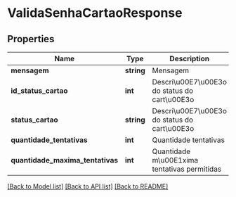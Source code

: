 # ValidaSenhaCartaoResponse

## Properties
Name | Type | Description | Notes
------------ | ------------- | ------------- | -------------
**mensagem** | **string** | Mensagem | [optional] 
**id_status_cartao** | **int** | Descri\u00E7\u00E3o do status do cart\u00E3o | [optional] 
**status_cartao** | **string** | Descri\u00E7\u00E3o do status do cart\u00E3o | [optional] 
**quantidade_tentativas** | **int** | Quantidade tentativas | [optional] 
**quantidade_maxima_tentativas** | **int** | Quantidade m\u00E1xima tentativas permitidas | [optional] 

[[Back to Model list]](../README.md#documentation-for-models) [[Back to API list]](../README.md#documentation-for-api-endpoints) [[Back to README]](../README.md)


